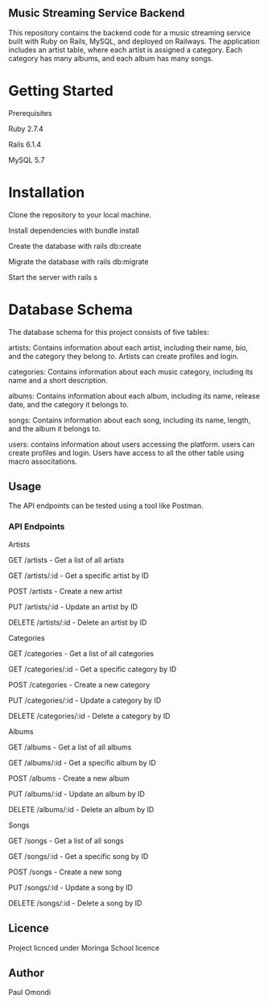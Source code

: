 ## Music Streaming Service Backend

This repository contains the backend code for a music streaming service built with Ruby on Rails, MySQL, and deployed on Railways. The application includes an artist table, where each artist is assigned a category. Each category has many albums, and each album has many songs.

# Getting Started
Prerequisites

Ruby 2.7.4

Rails 6.1.4

MySQL 5.7

# Installation
Clone the repository to your local machine.

Install dependencies with bundle install

Create the database with rails db:create

Migrate the database with rails db:migrate

Start the server with rails s

# Database Schema
The database schema for this project consists of five tables:

artists: Contains information about each artist, including their name, bio, and the category they belong to. Artists can create profiles and login. 

categories: Contains information about each music category, including its name and a short description.

albums: Contains information about each album, including its name, release date, and the category it belongs to.

songs: Contains information about each song, including its name, length, and the album it belongs to.

users: contains information about users accessing the platform. users can create profiles and login. 
Users have access to all the other table using macro associtations. 
## Usage
The API endpoints can be tested using a tool like Postman.

### API Endpoints

Artists

GET /artists - Get a list of all artists

GET /artists/:id - Get a specific artist by ID

POST /artists - Create a new artist

PUT /artists/:id - Update an artist by ID

DELETE /artists/:id - Delete an artist by ID

Categories

GET /categories - Get a list of all categories

GET /categories/:id - Get a specific category by ID

POST /categories - Create a new category

PUT /categories/:id - Update a category by ID

DELETE /categories/:id - Delete a category by ID

Albums

GET /albums - Get a list of all albums

GET /albums/:id - Get a specific album by ID

POST /albums - Create a new album

PUT /albums/:id - Update an album by ID

DELETE /albums/:id - Delete an album by ID

Songs

GET /songs - Get a list of all songs

GET /songs/:id - Get a specific song by ID

POST /songs - Create a new song

PUT /songs/:id - Update a song by ID

DELETE /songs/:id - Delete a song by ID

## Licence 

Project licnced under Moringa School licence 

## Author 
Paul Omondi 